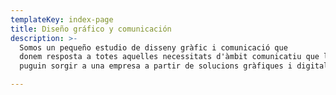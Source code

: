 ```yaml
---
templateKey: index-page
title: Diseño gráfico y comunicación
description: >-
  Somos un pequeño estudio de disseny gràfic i comunicació que
  donem resposta a totes aquelles necessitats d'àmbit comunicatiu que li
  puguin sorgir a una empresa a partir de solucions gràfiques i digitals

---
```


